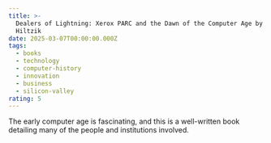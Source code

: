 ```yaml
---
title: >-
  Dealers of Lightning: Xerox PARC and the Dawn of the Computer Age by Michael
  Hiltzik
date: 2025-03-07T00:00:00.000Z
tags:
  - books
  - technology
  - computer-history
  - innovation
  - business
  - silicon-valley
rating: 5
---
```

The early computer age is fascinating, and this is a well-written book detailing many of the people and institutions involved.
